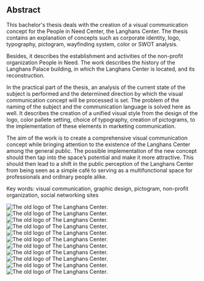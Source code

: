 ## Abstract

This bachelor's thesis deals with the creation of a visual communication concept for the People in Need Center, the Langhans Center. The thesis contains an explanation of concepts such as corporate identity, logo, typography, pictogram, wayfinding system, color or SWOT analysis.

Besides, it describes the establishment and activities of the non-profit organization People in Need. The work describes the history of the Langhans Palace building, in which the Langhans Center is located, and its reconstruction.

In the practical part of the thesis, an analysis of the current state of the subject is performed and the determined direction by which the visual communication concept will be processed is set. The problem of the naming of the subject and the communication language is solved here as well. It describes the creation of a unified visual style from the design of the logo, color pallete setting, choice of typography, creation of pictograms, to the implementation of these elements in marketing communication.

The aim of the work is to create a comprehensive visual communication concept while bringing attention to the existence of the Langhans Center among the general public. The possible implementation of the new concept should then tap into the space’s potential and make it more attractive. This should then lead to a shift in the public perception of the Langhans Center from being seen as a simple café to serving as a multifunctional space for professionals and ordinary people alike.

Key words: visual communication, graphic design, pictogram, non-profit organization, social networking sites

![The old logo of The Langhans Center.](./img-thesis/palac-langhans.jpg)
![The old logo of The Langhans Center.](./img-thesis/rekonstrukce.jpg)
![The old logo of The Langhans Center.](./img-thesis/soucasne-logo.png)
![The old logo of The Langhans Center.](./img-thesis/instagram-langhans.png)
![The old logo of The Langhans Center.](./img-thesis/facebook-langhans.png)
![The old logo of The Langhans Center.](./img-thesis/logo-final.png)
![The old logo of The Langhans Center.](./img-thesis/plakaty.jpg)
![The old logo of The Langhans Center.](./img-thesis/vznik-piktogramu.png)
![The old logo of The Langhans Center.](./img-thesis/piktogramy.png)
![The old logo of The Langhans Center.](./img-thesis/soucasne-logo.png)
![The old logo of The Langhans Center.](./img-thesis/soucasne-logo.png)
